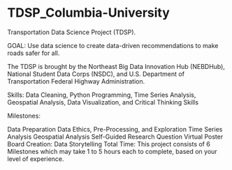 # TDSP_Columbia-University

Transportation Data Science Project (TDSP). 

GOAL: Use data science to create data-driven recommendations to make roads safer for all. 

The TDSP is brought by the Northeast Big Data Innovation Hub (NEBDHub), National Student Data Corps (NSDC), and U.S. Department of Transportation Federal Highway Administration.

Skills: Data Cleaning, Python Programming, Time Series Analysis, Geospatial Analysis, Data Visualization, and Critical Thinking Skills

Milestones:

Data Preparation
Data Ethics, Pre-Processing, and Exploration
Time Series Analysis
Geospatial Analysis
Self-Guided Research Question
Virtual Poster Board Creation: Data Storytelling
Total Time: This project consists of 6 Milestones which may take 1 to 5 hours each to complete, based on your level of experience. 



